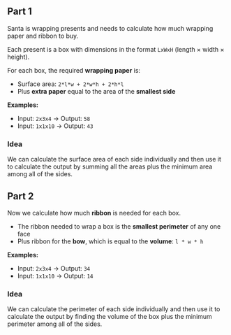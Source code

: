 ## Part 1

Santa is wrapping presents and needs to calculate how much wrapping paper and ribbon to buy.

Each present is a box with dimensions in the format `LxWxH` (length × width × height).

For each box, the required **wrapping paper** is:

- Surface area: `2*l*w + 2*w*h + 2*h*l`
- Plus **extra paper** equal to the area of the **smallest side**

**Examples:**

- Input: `2x3x4` → Output: `58`
- Input: `1x1x10` → Output: `43`

### Idea

We can calculate the surface area of each side individually and then use it to calculate the output by summing all the areas plus the minimum area among all of the sides.

## Part 2

Now we calculate how much **ribbon** is needed for each box.

- The ribbon needed to wrap a box is the **smallest perimeter** of any one face
- Plus ribbon for the **bow**, which is equal to the **volume**: `l * w * h`

**Examples:**

- Input: `2x3x4` → Output: `34`
- Input: `1x1x10` → Output: `14`

### Idea

We can calculate the perimeter of each side individually and then use it to calculate the output by finding the volume of the box plus the minimum perimeter among all of the sides.